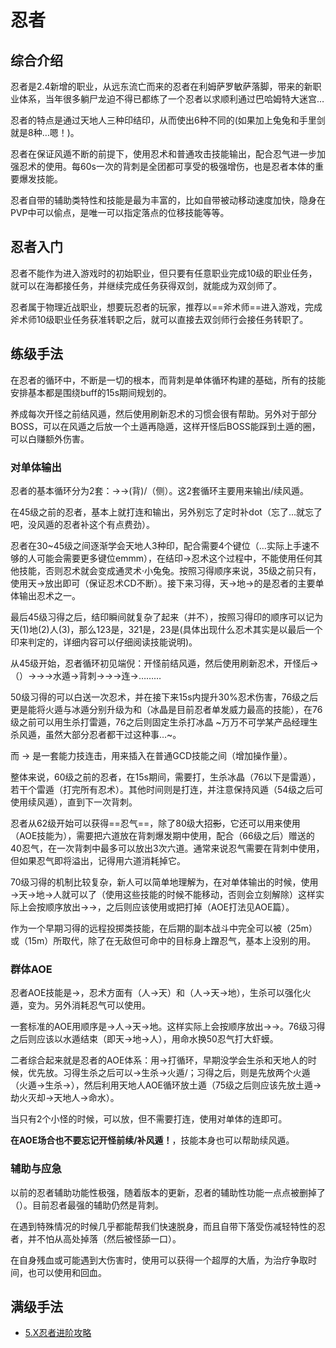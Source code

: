 # 忍者
<FloatTOC />

## 综合介绍

忍者是2.4新增的职业，从远东流亡而来的忍者在利姆萨罗敏萨落脚，带来的新职业体系，当年很多躺尸龙迫不得已都练了一个忍者以求顺利通过巴哈姆特大迷宫…

忍者的特点是通过<Action name="天之印">天</Action><Action name="地之印">地</Action><Action name="人之印">人</Action>三种印结印，从而使出6种不同的<Action name="忍术" />(如果加上兔兔和手里剑就是8种…嗯！)。

忍者在保证风遁不断的前提下，使用忍术和普通攻击技能输出，配合忍气进一步加强忍术的使用。每60s一次的<Action name="攻其不备">背刺</Action>是全团都可享受的极强增伤，也是忍者本体的重要爆发技能。

忍者自带的辅助类特性和技能是最为丰富的，比如自带被动移动速度加快，隐身在PVP中可以偷点，<Action name="缩地" />是唯一可以指定落点的位移技能等等。

## 忍者入门

忍者不能作为进入游戏时的初始职业，但只要有任意职业完成10级的职业任务，就可以在海都接任务<quest type="plus" name="如何加入双剑师行会" />，并继续完成任务<quest type="plus" name="悄然声息的双剑师" />获得双剑，就能成为双剑师了。

忍者属于物理近战职业，想要玩忍者的玩家，推荐以==斧术师==进入游戏，完成斧术师10级职业任务获准转职之后，就可以直接去双剑师行会接任务<quest type="plus" name="如何加入双剑师行会" />转职了。

## 练级手法

在忍者的循环中，<Status :id="500" name="风遁之术" />不断是一切的根本，而<Action name="攻其不备">背刺</Action>是单体循环构建的基础，所有的技能安排基本都是围绕<Status :id="2014" name="攻其不备" />buff的15s期间规划的。

养成每次开怪之前结<Action name="风遁之术">风遁</Action>，然后使用<Action name="隐遁" />刷新忍术的习惯会很有帮助。另外对于部分BOSS，可以在风遁之后放一个土遁再隐遁，这样开怪后BOSS能踩到土遁的圈，可以白赚额外伤害。

### 对单体输出

忍者的基本循环分为2套：<Action name="双刃旋" />→<Action name="绝风" />→<Action name="旋风刃" />(背)/<Action :id="3563" name="强甲破点突" />（侧）。这2套循环主要用来输出/续风遁。

在45级之前的忍者，基本上就打<Action name="旋风刃" />连和<Action name="雷遁之术" />输出，另外别忘了定时补<Status :id="508" name="影牙" />dot（忘了…就忘了吧，没风遁的忍者补这个有点费劲）。

忍者在30~45级之间逐渐学会<Action name="天之印">天</Action><Action name="地之印">地</Action><Action name="人之印">人</Action>3种印，配合<Action name="忍术" />需要4个键位（…实际上手速不够的人可能会需要更多键位emmm），在结印→忍术这个过程中，不能使用任何其他技能，否则忍术就会变成<Action :id="2272">通灵术·小兔兔</Action>。按照习得顺序来说，35级之前只有<Action name="天之印" />，使用<Action name="天之印">天</Action>→<Action name="忍术" />放出<Action name="风魔手里剑" />即可（保证忍术CD不断）。接下来习得<Action name="地之印" />，<Action name="天之印">天</Action>→<Action name="地之印">地</Action>→<Action name="忍术" />的<Action name="雷遁之术" />是忍者的主要单体输出忍术之一。

最后45级习得<Action name="人之印" />之后，结印瞬间就复杂了起来（并不），按照习得印的顺序可以记为<Action name="天之印">天</Action>(1)<Action name="地之印">地</Action>(2)<Action name="人之印">人</Action>(3)，那么123是<Action name="水遁之术" />，321是<Action name="风遁之术" />，23是<Action name="冰遁之术" />(具体出现什么忍术其实是以最后一个印来判定的，详细内容可以仔细阅读技能说明)。

从45级开始，忍者循环初见端倪：开怪前结<Action name="风遁之术">风遁</Action>，然后使用<Action name="隐遁" />刷新忍术，开怪后<Action name="双刃旋" />→（<Action name="夺取" />）→<Action name="绝风" />→<Action name="旋风刃" />→<Action name="水遁之术">水遁</Action>→<Action name="攻其不备">背刺</Action>→<Action name="影牙" />→<Action name="雷遁之术" />→<Action name="旋风刃" />连→<Action name="雷遁之术" />………

50级习得的<Action name="生杀予夺" />可以白送一次忍术，并在接下来15s内提升30%忍术伤害，76级之后更是能将火遁与冰遁分别升级为<Action name="劫火灭却之术" />和<Action name="冰晶乱流之术" />（冰晶是目前忍者单发威力最高的技能），在76级之前可以用生杀打<Action name="雷遁之术" />雷遁</Action>，76之后则固定生杀打<Action name="冰晶乱流之术" />冰晶</Action> ~万万不可学某产品经理生杀风遁，虽然大部分忍者都干过这种事…~。

而<Action name="梦幻三段" /> → <Action name="断绝" />是一套能力技连击，用来插入在普通GCD技能之间（增加操作量）。

整体来说，60级之前的忍者，在15s<Status :id="2014" name="攻其不备" />期间，需要打<Action name="影牙" />，生杀<Action name="冰晶乱流之术" />冰晶</Action>（76以下是<Action name="雷遁之术" />雷遁</Action>），若干个<Action name="雷遁之术" />雷遁</Action>（打完所有忍术）。其他时间则是打<Action name="旋风刃" />连，并注意保持风遁（54级之后可使用<Action :id="3563" name="强甲破点突" />续风遁），直到下一次<Action name="攻其不备">背刺</Action>。

忍者从62级开始可以获得==忍气==，除了80级大招<del>影</del><Action name="分身之术" />，它还可以用来使用<Action name="六道轮回" />（AOE技能为<Action name="通灵之术·大虾蟆" />），需要把六道放在背刺爆发期中使用，配合<Action name="夺取" />（66级之后）赠送的40忍气，在一次背刺中最多可以放出3次六道。通常来说忍气需要在背刺中使用，但如果忍气即将溢出，记得用六道消耗掉它。

70级习得的<Action name="天地人" />机制比较复杂，新人可以简单地理解为，在对单体输出的时候，使用<Action name="天地人" />→<Action name="天之印">天</Action>→<Action name="地之印">地</Action>→<Action name="人之印">人</Action>就可以了（使用这些技能的时候不能移动，否则<Status :id="1186" name="天地人" />会立刻解除）这样实际上会按顺序放出<Action name="风魔手里剑" />→<Action name="雷遁之术" />→<Action name="水遁之术" />，之后则应该使用<Action name="攻其不备" />或<Action name="命水" />把<Status :id="507" name="水遁之术" />打掉（AOE打法见AOE篇）。

<Action name="飞刀" />作为一个早期习得的远程投掷类技能，在后期的副本战斗中完全可以被<Action name="风魔手里剑" />（25m）或<Action name="雷遁之术" />（15m）所取代，除了在无敌但可命中的目标身上蹭忍气，基本上没别的用。

### 群体AOE

忍者AOE技能是<Action :id="2254" name="血雨飞花" />→<Action name="八卦无刃杀" />，忍术方面有<Action name="火遁之术" />（<Action name="人之印">人</Action>→<Action name="天之印">天</Action>）和<Action name="土遁之术" />（<Action name="人之印">人</Action>→<Action name="天之印">天</Action>→<Action name="地之印">地</Action>），<Action name="生杀予夺">生杀</Action>可以强化火遁，变为<Action name="劫火灭却之术" />。另外消耗忍气可以使用<Action name="通灵之术·大虾蟆" />。

一套标准的AOE用<Action name="天地人" />顺序是<Action name="天地人" />→<Action name="人之印">人</Action>→<Action name="天之印">天</Action>→<Action name="地之印">地</Action>。这样实际上会按顺序放出<Action name="风魔手里剑" />→<Action name="火遁之术" />→<Action name="土遁之术" />。76级习得<Action name="命水" />之后则应该以水遁结束（即天→地→人），用命水换50忍气打大虾蟆。

二者综合起来就是忍者的AOE体系：用<Action :id="2254" name="血雨飞花" />→<Action name="八卦无刃杀" />打循环，早期没学会生杀和天地人的时候，优先放<Action name="土遁之术" />。习得<Action name="生杀予夺">生杀</Action>之后可以<Action name="土遁之术" />→<Action name="生杀予夺">生杀</Action>→<Action name="火遁之术" />火遁</Action>/<Action name="劫火灭却之术" />；习得<Action name="天地人" />之后，则是先放两个火遁（<Action name="火遁之术" />火遁</Action>→<Action name="生杀予夺">生杀</Action>→<Action name="劫火灭却之术" />），然后利用天地人AOE循环放土遁（75级之后则应该先放土遁→劫火灭却→天地人→命水）。

当只有2个小怪的时候，可以放<Action name="通灵之术·大虾蟆" />，但不需要打<Action name="八卦无刃杀" />连，使用对单体的<Action name="旋风刃" />连即可。

**在AOE场合也不要忘记开怪前续/补风遁！**，<Action name="八卦无刃杀" />技能本身也可以帮助续风遁。

### 辅助与应急

以前的忍者辅助功能性极强，随着版本的更新，忍者的辅助性功能一点点被删掉了（）。目前忍者最强的辅助仍然是<Action name="攻其不备">背刺</Action>。

在遇到特殊情况的时候<Action name="缩地" />几乎都能帮我们快速脱身，而且自带下落受伤减轻特性的忍者，并不怕从高处掉落（然后被怪舔一口）。

在自身残血或可能遇到大伤害时，使用<Action name="残影" />可以获得一个超厚的大盾，为治疗争取时间，也可以使用<Action name="内丹" />和<Action name="浴血" />回血。

## 满级手法

* [5.X忍者进阶攻略](https://bbs.nga.cn/read.php?tid=17771833)